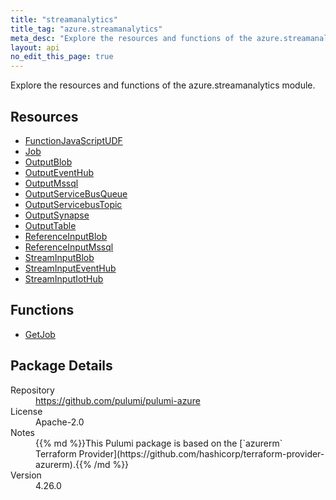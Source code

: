 ```yaml
---
title: "streamanalytics"
title_tag: "azure.streamanalytics"
meta_desc: "Explore the resources and functions of the azure.streamanalytics module."
layout: api
no_edit_this_page: true
---
```


<!-- WARNING: this file was generated by Pulumi Docs Generator. -->
<!-- Do not edit by hand unless you're certain you know what you are doing! -->

Explore the resources and functions of the azure.streamanalytics module.

<h2 id="resources">Resources</h2>
<ul class="api">
    <li><a href="functionjavascriptudf" title="FunctionJavaScriptUDF"><span class="api-symbol api-symbol--resource"></span>FunctionJavaScriptUDF</a></li>
    <li><a href="job" title="Job"><span class="api-symbol api-symbol--resource"></span>Job</a></li>
    <li><a href="outputblob" title="OutputBlob"><span class="api-symbol api-symbol--resource"></span>OutputBlob</a></li>
    <li><a href="outputeventhub" title="OutputEventHub"><span class="api-symbol api-symbol--resource"></span>OutputEventHub</a></li>
    <li><a href="outputmssql" title="OutputMssql"><span class="api-symbol api-symbol--resource"></span>OutputMssql</a></li>
    <li><a href="outputservicebusqueue" title="OutputServiceBusQueue"><span class="api-symbol api-symbol--resource"></span>OutputServiceBusQueue</a></li>
    <li><a href="outputservicebustopic" title="OutputServicebusTopic"><span class="api-symbol api-symbol--resource"></span>OutputServicebusTopic</a></li>
    <li><a href="outputsynapse" title="OutputSynapse"><span class="api-symbol api-symbol--resource"></span>OutputSynapse</a></li>
    <li><a href="outputtable" title="OutputTable"><span class="api-symbol api-symbol--resource"></span>OutputTable</a></li>
    <li><a href="referenceinputblob" title="ReferenceInputBlob"><span class="api-symbol api-symbol--resource"></span>ReferenceInputBlob</a></li>
    <li><a href="referenceinputmssql" title="ReferenceInputMssql"><span class="api-symbol api-symbol--resource"></span>ReferenceInputMssql</a></li>
    <li><a href="streaminputblob" title="StreamInputBlob"><span class="api-symbol api-symbol--resource"></span>StreamInputBlob</a></li>
    <li><a href="streaminputeventhub" title="StreamInputEventHub"><span class="api-symbol api-symbol--resource"></span>StreamInputEventHub</a></li>
    <li><a href="streaminputiothub" title="StreamInputIotHub"><span class="api-symbol api-symbol--resource"></span>StreamInputIotHub</a></li>
</ul>

<h2 id="functions">Functions</h2>
<ul class="api">
    <li><a href="getjob" title="GetJob"><span class="api-symbol api-symbol--function"></span>GetJob</a></li>
</ul>

<h2 id="package-details">Package Details</h2>
<dl class="package-details">
	<dt>Repository</dt>
	<dd><a href="https://github.com/pulumi/pulumi-azure">https://github.com/pulumi/pulumi-azure</a></dd>
	<dt>License</dt>
	<dd>Apache-2.0</dd>
	<dt>Notes</dt>
	<dd>{{% md %}}This Pulumi package is based on the [`azurerm` Terraform Provider](https://github.com/hashicorp/terraform-provider-azurerm).{{% /md %}}</dd>
	<dt>Version</dt>
	<dd>4.26.0</dd>
</dl>

